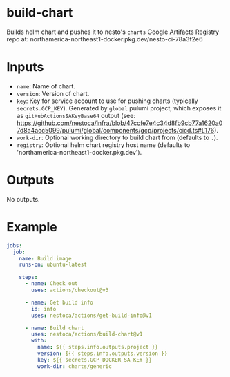 # build-chart

Builds helm chart and pushes it to nesto's `charts` Google Artifacts Registry repo at:
northamerica-northeast1-docker.pkg.dev/nesto-ci-78a3f2e6

# Inputs

- `name`: Name of chart.
- `version`: Version of chart.
- `key`: Key for service account to use for pushing charts (typically `secrets.GCP_KEY`). Generated by `global` pulumi project, which exposes it as `gitHubActionsSAKeyBase64` output (see: https://github.com/nestoca/infra/blob/47ccfe7e4c34d8fb9cb77a1620a07d8a4acc5099/pulumi/global/components/gcp/projects/cicd.ts#L176).
- `work-dir`: Optional working directory to build chart from (defaults to `.`).
- `registry`: Optional helm chart registry host name (defaults to 'northamerica-northeast1-docker.pkg.dev').

# Outputs

No outputs.

# Example

```yaml
jobs:
  job:
    name: Build image
    runs-on: ubuntu-latest

    steps:
      - name: Check out
        uses: actions/checkout@v3

      - name: Get build info
        id: info
        uses: nestoca/actions/get-build-info@v1

      - name: Build chart
        uses: nestoca/actions/build-chart@v1
        with:
          name: ${{ steps.info.outputs.project }}
          version: ${{ steps.info.outputs.version }}
          key: ${{ secrets.GCP_DOCKER_SA_KEY }}
          work-dir: charts/generic
```
